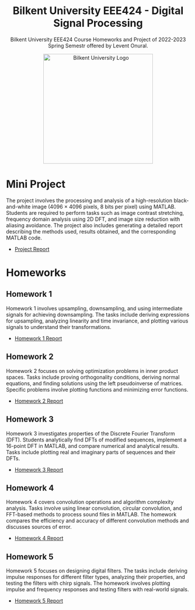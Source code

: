 <h1 align="center">Bilkent University EEE424 - Digital Signal Processing</h1>

<p align="center">Bilkent University EEE424 Course Homeworks and Project of 2022-2023 Spring Semestr offered by Levent Onural.</p>

<p align="center">
  <img src="https://github.com/tarhanefe/bilkent-cs115-labs/assets/73281981/353e59fa-4cf5-4be5-b62f-afa383f3fdcd" alt="Bilkent University Logo" width = "300" />
</p>


# Mini Project

The project involves the processing and analysis of a high-resolution black-and-white image (4096 × 4096 pixels, 8 bits per pixel) using MATLAB. Students are required to perform tasks such as image contrast stretching, frequency domain analysis using 2D DFT, and image size reduction with aliasing avoidance. The project also includes generating a detailed report describing the methods used, results obtained, and the corresponding MATLAB code.

- [Project Report](https://github.com/tarhanefe/bilkent-ee424/blob/main/Mini%20Project/Rapor/Efe%20Tarhan%20Mini%20Project.pdf)


# Homeworks


## Homework 1

Homework 1 involves upsampling, downsampling, and using intermediate signals for achieving downsampling. The tasks include deriving expressions for upsampling, analyzing linearity and time invariance, and plotting various signals to understand their transformations.

- [Homework 1 Report](https://github.com/tarhanefe/bilkent-ee424/blob/main/Homework%201/EEE424-Efe%20Tarhan-HW1.pdf)


## Homework 2

Homework 2 focuses on solving optimization problems in inner product spaces. Tasks include proving orthogonality conditions, deriving normal equations, and finding solutions using the left pseudoinverse of matrices. Specific problems involve plotting functions and minimizing error functions.

- [Homework 2 Report](https://github.com/tarhanefe/bilkent-ee424/blob/main/Homework%202%20/EEE424-Efe%20Tarhan-HW2.pdf)


## Homework 3

Homework 3 investigates properties of the Discrete Fourier Transform (DFT). Students analytically find DFTs of modified sequences, implement a 16-point DFT in MATLAB, and compare numerical and analytical results. Tasks include plotting real and imaginary parts of sequences and their DFTs.

- [Homework 3 Report](https://github.com/tarhanefe/bilkent-ee424/blob/main/Homework%203/Efe%20Tarhan%20HW3.pdf)


## Homework 4

Homework 4 covers convolution operations and algorithm complexity analysis. Tasks involve using linear convolution, circular convolution, and FFT-based methods to process sound files in MATLAB. The homework compares the efficiency and accuracy of different convolution methods and discusses sources of error.

- [Homework 4 Report](https://github.com/tarhanefe/bilkent-ee424/blob/main/Homework%204/Efe%20Tarhan%20EEE424%20Homework%204.pdf)


## Homework 5

Homework 5 focuses on designing digital filters. The tasks include deriving impulse responses for different filter types, analyzing their properties, and testing the filters with chirp signals. The homework involves plotting impulse and frequency responses and testing filters with real-world signals.

- [Homework 5 Report](https://github.com/tarhanefe/bilkent-ee424/blob/main/Homework%205/Efe%20Tarhan%20HW5.pdf)
